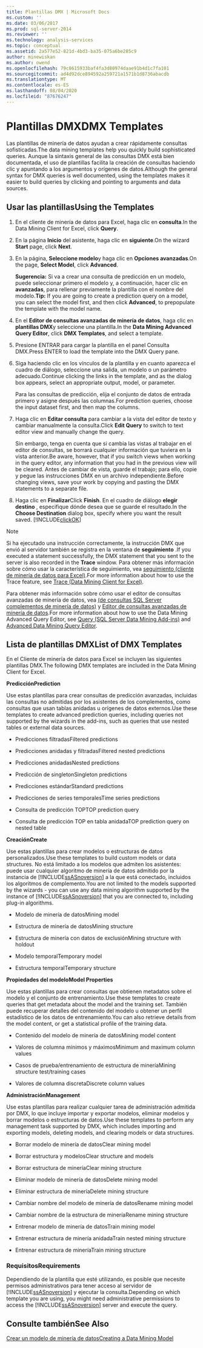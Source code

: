 ```yaml
---
title: Plantillas DMX | Microsoft Docs
ms.custom: ''
ms.date: 03/06/2017
ms.prod: sql-server-2014
ms.reviewer: ''
ms.technology: analysis-services
ms.topic: conceptual
ms.assetid: 2a577e52-821d-4bd3-ba35-075a6be285c9
author: minewiskan
ms.author: owend
ms.openlocfilehash: 79c8615933baf4fa3d80974daae91b4d1c7fa101
ms.sourcegitcommit: ad4d92dce894592a259721a1571b1d8736abacdb
ms.translationtype: MT
ms.contentlocale: es-ES
ms.lasthandoff: 08/04/2020
ms.locfileid: "87676247"
---
```

# <a name="dmx-templates"></a><span data-ttu-id="31c5f-102">Plantillas DMX</span><span class="sxs-lookup"><span data-stu-id="31c5f-102">DMX Templates</span></span>
  <span data-ttu-id="31c5f-103">Las plantillas de minería de datos ayudan a crear rápidamente consultas sofisticadas.</span><span class="sxs-lookup"><span data-stu-id="31c5f-103">The data mining templates help you quickly build sophisticated queries.</span></span> <span data-ttu-id="31c5f-104">Aunque la sintaxis general de las consultas DMX está bien documentada, el uso de plantillas facilita la creación de consultas haciendo clic y apuntando a los argumentos y orígenes de datos.</span><span class="sxs-lookup"><span data-stu-id="31c5f-104">Although the general syntax for DMX queries is well documented, using the templates makes it easier to build queries by clicking and pointing to arguments and data sources.</span></span>  
  
## <a name="using-the-templates"></a><span data-ttu-id="31c5f-105">Usar las plantillas</span><span class="sxs-lookup"><span data-stu-id="31c5f-105">Using the Templates</span></span>  
  
1.  <span data-ttu-id="31c5f-106">En el cliente de minería de datos para Excel, haga clic en **consulta**.</span><span class="sxs-lookup"><span data-stu-id="31c5f-106">In the Data Mining Client for Excel, click **Query**.</span></span>  
  
2.  <span data-ttu-id="31c5f-107">En la página **Inicio** del asistente, haga clic en **siguiente**.</span><span class="sxs-lookup"><span data-stu-id="31c5f-107">On the wizard **Start** page, click **Next**.</span></span>  
  
3.  <span data-ttu-id="31c5f-108">En la página, **Seleccione modelo**y haga clic en **Opciones avanzadas**.</span><span class="sxs-lookup"><span data-stu-id="31c5f-108">On the page, **Select Model**, click **Advanced**.</span></span>  
  
     <span data-ttu-id="31c5f-109">**Sugerencia:** Si va a crear una consulta de predicción en un modelo, puede seleccionar primero el modelo y, a continuación, hacer clic en **avanzadas**, para rellenar previamente la plantilla con el nombre del modelo.</span><span class="sxs-lookup"><span data-stu-id="31c5f-109">**Tip:** If you are going to create a prediction query on a model, you can select the model first, and then click **Advanced**, to prepopulate the template with the model name.</span></span>  
  
4.  <span data-ttu-id="31c5f-110">En el **Editor de consultas avanzadas de minería de datos**, haga clic en **plantillas DMX**y seleccione una plantilla.</span><span class="sxs-lookup"><span data-stu-id="31c5f-110">In the **Data Mining Advanced Query Editor**, click **DMX Templates**, and select a template.</span></span>  
  
5.  <span data-ttu-id="31c5f-111">Presione ENTRAR para cargar la plantilla en el panel Consulta DMX.</span><span class="sxs-lookup"><span data-stu-id="31c5f-111">Press ENTER to load the template into the DMX Query pane.</span></span>  
  
6.  <span data-ttu-id="31c5f-112">Siga haciendo clic en los vínculos de la plantilla y en cuanto aparezca el cuadro de diálogo, seleccione una salida, un modelo o un parámetro adecuado.</span><span class="sxs-lookup"><span data-stu-id="31c5f-112">Continue clicking the links in the template, and as the dialog box appears, select an appropriate output, model, or parameter.</span></span>  
  
     <span data-ttu-id="31c5f-113">Para las consultas de predicción, elija el conjunto de datos de entrada primero y asigne después las columnas.</span><span class="sxs-lookup"><span data-stu-id="31c5f-113">For prediction queries, choose the input dataset first, and then map the columns.</span></span>  
  
7.  <span data-ttu-id="31c5f-114">Haga clic en **Editar consulta** para cambiar a la vista del editor de texto y cambiar manualmente la consulta.</span><span class="sxs-lookup"><span data-stu-id="31c5f-114">Click **Edit Query** to switch to text editor view and manually change the query.</span></span>  
  
     <span data-ttu-id="31c5f-115">Sin embargo, tenga en cuenta que si cambia las vistas al trabajar en el editor de consultas, se borrará cualquier información que tuviera en la vista anterior.</span><span class="sxs-lookup"><span data-stu-id="31c5f-115">Be aware, however, that if you switch views when working in the query editor, any information that you had in the previous view will be cleared.</span></span> <span data-ttu-id="31c5f-116">Antes de cambiar de vista, guarde el trabajo; para ello, copie y pegue las instrucciones DMX en un archivo independiente.</span><span class="sxs-lookup"><span data-stu-id="31c5f-116">Before changing views, save your work by copying and pasting the DMX statements to a separate file.</span></span>  
  
8.  <span data-ttu-id="31c5f-117">Haga clic en **Finalizar**</span><span class="sxs-lookup"><span data-stu-id="31c5f-117">Click **Finish**.</span></span> <span data-ttu-id="31c5f-118">En el cuadro de diálogo **elegir destino** , especifique dónde desea que se guarde el resultado.</span><span class="sxs-lookup"><span data-stu-id="31c5f-118">In the **Choose Destination** dialog  box, specify where you want the result saved.</span></span> [!INCLUDE[clickOK](../includes/clickok-md.md)]  
  
> [!NOTE]  
>  <span data-ttu-id="31c5f-119">Si ha ejecutado una instrucción correctamente, la instrucción DMX que envió al servidor también se registra en la ventana de **seguimiento** .</span><span class="sxs-lookup"><span data-stu-id="31c5f-119">If you executed a statement successfully, the DMX statement that you sent to the server is also recorded in the **Trace** window.</span></span> <span data-ttu-id="31c5f-120">Para obtener más información sobre cómo usar la característica de seguimiento, vea [seguimiento &#40;cliente de minería de datos para Excel&#41;](trace-data-mining-client-for-excel.md).</span><span class="sxs-lookup"><span data-stu-id="31c5f-120">For more information about how to use the Trace feature, see [Trace &#40;Data Mining Client for Excel&#41;](trace-data-mining-client-for-excel.md).</span></span>  
  
 <span data-ttu-id="31c5f-121">Para obtener más información sobre cómo usar el editor de consultas avanzadas de minería de datos, vea [&#40;de consultas SQL Server complementos de minería de datos&#41;](query-sql-server-data-mining-add-ins.md) y [Editor de consultas avanzadas de minería de datos](advanced-data-mining-query-editor.md).</span><span class="sxs-lookup"><span data-stu-id="31c5f-121">For more information about how to use the Data Mining Advanced Query Editor, see [Query &#40;SQL Server Data Mining Add-ins&#41;](query-sql-server-data-mining-add-ins.md) and [Advanced Data Mining Query Editor](advanced-data-mining-query-editor.md).</span></span>  
  
## <a name="list-of-dmx-templates"></a><span data-ttu-id="31c5f-122">Lista de plantillas DMX</span><span class="sxs-lookup"><span data-stu-id="31c5f-122">List of DMX Templates</span></span>  
 <span data-ttu-id="31c5f-123">En el Cliente de minería de datos para Excel se incluyen las siguientes plantillas DMX.</span><span class="sxs-lookup"><span data-stu-id="31c5f-123">The following DMX templates are included in the Data Mining Client for Excel.</span></span>  
  
 <span data-ttu-id="31c5f-124">**Predicción**</span><span class="sxs-lookup"><span data-stu-id="31c5f-124">**Prediction**</span></span>  
  
 <span data-ttu-id="31c5f-125">Use estas plantillas para crear consultas de predicción avanzadas, incluidas las consultas no admitidas por los asistentes de los complementos, como consultas que usan tablas anidadas u orígenes de datos externos.</span><span class="sxs-lookup"><span data-stu-id="31c5f-125">Use these templates to create advanced prediction queries, including queries not supported by the wizards in the add-ins, such as queries that use nested tables or external data sources.</span></span>  
  
-   <span data-ttu-id="31c5f-126">Predicciones filtradas</span><span class="sxs-lookup"><span data-stu-id="31c5f-126">Filtered predictions</span></span>  
  
-   <span data-ttu-id="31c5f-127">Predicciones anidadas y filtradas</span><span class="sxs-lookup"><span data-stu-id="31c5f-127">Filtered nested predictions</span></span>  
  
-   <span data-ttu-id="31c5f-128">Predicciones anidadas</span><span class="sxs-lookup"><span data-stu-id="31c5f-128">Nested predictions</span></span>  
  
-   <span data-ttu-id="31c5f-129">Predicción de singleton</span><span class="sxs-lookup"><span data-stu-id="31c5f-129">Singleton predictions</span></span>  
  
-   <span data-ttu-id="31c5f-130">Predicciones estándar</span><span class="sxs-lookup"><span data-stu-id="31c5f-130">Standard predictions</span></span>  
  
-   <span data-ttu-id="31c5f-131">Predicciones de series temporales</span><span class="sxs-lookup"><span data-stu-id="31c5f-131">Time series predictions</span></span>  
  
-   <span data-ttu-id="31c5f-132">Consulta de predicción TOP</span><span class="sxs-lookup"><span data-stu-id="31c5f-132">TOP prediction query</span></span>  
  
-   <span data-ttu-id="31c5f-133">Consulta de predicción TOP en tabla anidada</span><span class="sxs-lookup"><span data-stu-id="31c5f-133">TOP prediction query on nested table</span></span>  
  
 <span data-ttu-id="31c5f-134">**Creación**</span><span class="sxs-lookup"><span data-stu-id="31c5f-134">**Create**</span></span>  
  
 <span data-ttu-id="31c5f-135">Use estas plantillas para crear modelos o estructuras de datos personalizados.</span><span class="sxs-lookup"><span data-stu-id="31c5f-135">Use these templates to build custom models or data structures.</span></span> <span data-ttu-id="31c5f-136">No está limitado a los modelos que admiten los asistentes: puede usar cualquier algoritmo de minería de datos admitido por la instancia de [!INCLUDE[ssASnoversion](../includes/ssasnoversion-md.md)] a la que está conectado, incluidos los algoritmos de complemento.</span><span class="sxs-lookup"><span data-stu-id="31c5f-136">You are not limited to the models supported by the wizards - you can use any data mining algorithm supported by the instance of [!INCLUDE[ssASnoversion](../includes/ssasnoversion-md.md)] that you are connected to, including plug-in algorithms.</span></span>  
  
-   <span data-ttu-id="31c5f-137">Modelo de minería de datos</span><span class="sxs-lookup"><span data-stu-id="31c5f-137">Mining model</span></span>  
  
-   <span data-ttu-id="31c5f-138">Estructura de minería de datos</span><span class="sxs-lookup"><span data-stu-id="31c5f-138">Mining structure</span></span>  
  
-   <span data-ttu-id="31c5f-139">Estructura de minería con datos de exclusión</span><span class="sxs-lookup"><span data-stu-id="31c5f-139">Mining structure with holdout</span></span>  
  
-   <span data-ttu-id="31c5f-140">Modelo temporal</span><span class="sxs-lookup"><span data-stu-id="31c5f-140">Temporary model</span></span>  
  
-   <span data-ttu-id="31c5f-141">Estructura temporal</span><span class="sxs-lookup"><span data-stu-id="31c5f-141">Temporary structure</span></span>  
  
 <span data-ttu-id="31c5f-142">**Propiedades del modelo**</span><span class="sxs-lookup"><span data-stu-id="31c5f-142">**Model Properties**</span></span>  
  
 <span data-ttu-id="31c5f-143">Use estas plantillas para crear consultas que obtienen metadatos sobre el modelo y el conjunto de entrenamiento.</span><span class="sxs-lookup"><span data-stu-id="31c5f-143">Use these templates to create queries that get metadata about the model and the training set.</span></span> <span data-ttu-id="31c5f-144">También puede recuperar detalles del contenido del modelo u obtener un perfil estadístico de los datos de entrenamiento.</span><span class="sxs-lookup"><span data-stu-id="31c5f-144">You can also retrieve details from the model content, or get a statistical profile of the training data.</span></span>  
  
-   <span data-ttu-id="31c5f-145">Contenido del modelo de minería de datos</span><span class="sxs-lookup"><span data-stu-id="31c5f-145">Mining model content</span></span>  
  
-   <span data-ttu-id="31c5f-146">Valores de columna mínimos y máximos</span><span class="sxs-lookup"><span data-stu-id="31c5f-146">Minimum and maximum column values</span></span>  
  
-   <span data-ttu-id="31c5f-147">Casos de prueba/entrenamiento de estructura de minería</span><span class="sxs-lookup"><span data-stu-id="31c5f-147">Mining structure test/training cases</span></span>  
  
-   <span data-ttu-id="31c5f-148">Valores de columna discreta</span><span class="sxs-lookup"><span data-stu-id="31c5f-148">Discrete column values</span></span>  
  
 <span data-ttu-id="31c5f-149">**Administración**</span><span class="sxs-lookup"><span data-stu-id="31c5f-149">**Management**</span></span>  
  
 <span data-ttu-id="31c5f-150">Use estas plantillas para realizar cualquier tarea de administración admitida por DMX, lo que incluye importar y exportar modelos, eliminar modelos y borrar modelos o estructuras de datos.</span><span class="sxs-lookup"><span data-stu-id="31c5f-150">Use these templates to perform any management task supported by DMX, which includes importing and exporting models, deleting models, and clearing models or data structures.</span></span>  
  
-   <span data-ttu-id="31c5f-151">Borrar modelo de minería de datos</span><span class="sxs-lookup"><span data-stu-id="31c5f-151">Clear mining model</span></span>  
  
-   <span data-ttu-id="31c5f-152">Borrar estructura y modelos</span><span class="sxs-lookup"><span data-stu-id="31c5f-152">Clear structure and models</span></span>  
  
-   <span data-ttu-id="31c5f-153">Borrar estructura de minería</span><span class="sxs-lookup"><span data-stu-id="31c5f-153">Clear mining structure</span></span>  
  
-   <span data-ttu-id="31c5f-154">Eliminar modelo de minería de datos</span><span class="sxs-lookup"><span data-stu-id="31c5f-154">Delete mining model</span></span>  
  
-   <span data-ttu-id="31c5f-155">Eliminar estructura de minería</span><span class="sxs-lookup"><span data-stu-id="31c5f-155">Delete mining structure</span></span>  
  
-   <span data-ttu-id="31c5f-156">Cambiar nombre del modelo de minería de datos</span><span class="sxs-lookup"><span data-stu-id="31c5f-156">Rename mining model</span></span>  
  
-   <span data-ttu-id="31c5f-157">Cambiar nombre de la estructura de minería</span><span class="sxs-lookup"><span data-stu-id="31c5f-157">Rename mining structure</span></span>  
  
-   <span data-ttu-id="31c5f-158">Entrenar modelo de minería de datos</span><span class="sxs-lookup"><span data-stu-id="31c5f-158">Train mining model</span></span>  
  
-   <span data-ttu-id="31c5f-159">Entrenar estructura de minería anidada</span><span class="sxs-lookup"><span data-stu-id="31c5f-159">Train nested mining structure</span></span>  
  
-   <span data-ttu-id="31c5f-160">Entrenar estructura de minería</span><span class="sxs-lookup"><span data-stu-id="31c5f-160">Train mining structure</span></span>  
  
### <a name="requirements"></a><span data-ttu-id="31c5f-161">Requisitos</span><span class="sxs-lookup"><span data-stu-id="31c5f-161">Requirements</span></span>  
 <span data-ttu-id="31c5f-162">Dependiendo de la plantilla que esté utilizando, es posible que necesite permisos administrativos para tener acceso al servidor de [!INCLUDE[ssASnoversion](../includes/ssasnoversion-md.md)] y ejecutar la consulta.</span><span class="sxs-lookup"><span data-stu-id="31c5f-162">Depending on which template you are using, you might need administrative permissions to access the [!INCLUDE[ssASnoversion](../includes/ssasnoversion-md.md)] server and execute the query.</span></span>  
  
## <a name="see-also"></a><span data-ttu-id="31c5f-163">Consulte también</span><span class="sxs-lookup"><span data-stu-id="31c5f-163">See Also</span></span>  
 [<span data-ttu-id="31c5f-164">Crear un modelo de minería de datos</span><span class="sxs-lookup"><span data-stu-id="31c5f-164">Creating a Data Mining Model</span></span>](creating-a-data-mining-model.md)  
  
  
